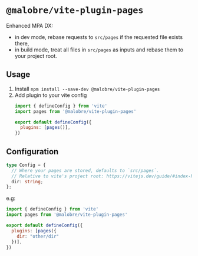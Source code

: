 # `@malobre/vite-plugin-pages`

Enhanced MPA DX:
- in dev mode, rebase requests to `src/pages` if the requested file exists there,
- in build mode, treat all files in `src/pages` as inputs and rebase them to your project root.

## Usage

1. Install `npm install --save-dev @malobre/vite-plugin-pages`
1. Add plugin to your vite config
    ```js
    import { defineConfig } from 'vite'
    import pages from '@malobre/vite-plugin-pages'

    export default defineConfig({
      plugins: [pages()],
    })
    ```

## Configuration

```ts
type Config = {
  // Where your pages are stored, defaults to `src/pages`.
  // Relative to vite's project root: https://vitejs.dev/guide/#index-html-and-project-root
  dir: string;
};
```

e.g:
```js
import { defineConfig } from 'vite'
import pages from '@malobre/vite-plugin-pages'

export default defineConfig({
  plugins: [pages({
    dir: "other/dir"
  })],
})
```
